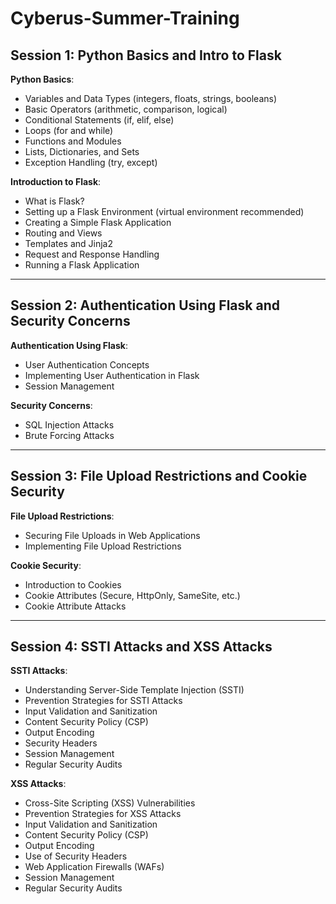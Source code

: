 # Cyberus-Summer-Training

## Session 1: Python Basics and Intro to Flask

**Python Basics**:
- Variables and Data Types (integers, floats, strings, booleans)
- Basic Operators (arithmetic, comparison, logical)
- Conditional Statements (if, elif, else)
- Loops (for and while)
- Functions and Modules
- Lists, Dictionaries, and Sets
- Exception Handling (try, except)

**Introduction to Flask**:
- What is Flask?
- Setting up a Flask Environment (virtual environment recommended)
- Creating a Simple Flask Application
- Routing and Views
- Templates and Jinja2
- Request and Response Handling
- Running a Flask Application

---

## Session 2: Authentication Using Flask and Security Concerns

**Authentication Using Flask**:
- User Authentication Concepts
- Implementing User Authentication in Flask
- Session Management

**Security Concerns**:
- SQL Injection Attacks
- Brute Forcing Attacks

---

## Session 3: File Upload Restrictions and Cookie Security

**File Upload Restrictions**:
- Securing File Uploads in Web Applications
- Implementing File Upload Restrictions

**Cookie Security**:
- Introduction to Cookies
- Cookie Attributes (Secure, HttpOnly, SameSite, etc.)
- Cookie Attribute Attacks

---

## Session 4: SSTI Attacks and XSS Attacks

**SSTI Attacks**:
- Understanding Server-Side Template Injection (SSTI)
- Prevention Strategies for SSTI Attacks
- Input Validation and Sanitization
- Content Security Policy (CSP)
- Output Encoding
- Security Headers
- Session Management
- Regular Security Audits

**XSS Attacks**:
- Cross-Site Scripting (XSS) Vulnerabilities
- Prevention Strategies for XSS Attacks
- Input Validation and Sanitization
- Content Security Policy (CSP)
- Output Encoding
- Use of Security Headers
- Web Application Firewalls (WAFs)
- Session Management
- Regular Security Audits

